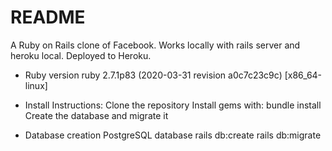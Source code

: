 # README

A Ruby on Rails clone of Facebook.  Works locally with rails server and heroku local. Deployed to Heroku.

* Ruby version
    ruby 2.7.1p83 (2020-03-31 revision a0c7c23c9c) [x86_64-linux]

* Install Instructions:
    Clone the repository
    Install gems with: bundle install
    Create the database and migrate it

* Database creation
    PostgreSQL database
    rails db:create
    rails db:migrate

